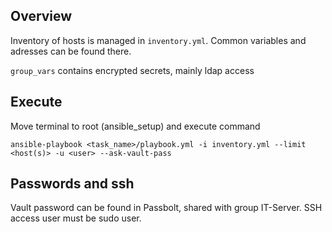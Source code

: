 ## Overview

Inventory of hosts is managed in `inventory.yml`.
Common variables and adresses can be found there.

`group_vars` contains encrypted secrets, mainly ldap access

## Execute
Move terminal to root (ansible_setup) and execute command
```
ansible-playbook <task_name>/playbook.yml -i inventory.yml --limit <host(s)> -u <user> --ask-vault-pass
```

## Passwords and ssh
Vault password can be found in Passbolt, shared with group IT-Server.
SSH access user must be sudo user.